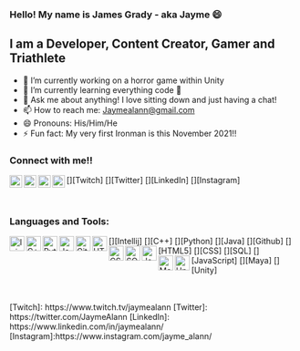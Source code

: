 ### Hello! My name is James Grady - aka Jayme 😄

## I am a Developer, Content Creator, Gamer and Triathlete
- 🔭 I’m currently working on a horror game within Unity
- 🌱 I’m currently learning everything code 🤣
- 💬 Ask me about anything! I love sitting down and just having a chat!
- 📫 How to reach me: Jaymealann@gmail.com 
- 😄 Pronouns: His/Him/He
- ⚡ Fun fact: My very first Ironman is this November 2021!!

### Connect with me!!
[<img align="left" alt="twitch" width="22px" src="https://cdn.jsdelivr.net/npm/simple-icons@v3/icons/twitch.svg" />][Twitch]
[<img align="left" alt="twitter" width="22px" src="https://cdn.jsdelivr.net/npm/simple-icons@v3/icons/twitter.svg" />][Twitter]
[<img align="left" alt="Linkedin" width="22px" src="https://cdn.jsdelivr.net/npm/simple-icons@v3/icons/linkedin.svg" />][LinkedIn]
[<img align="left" alt="instagram" width="22px" src="https://cdn.jsdelivr.net/npm/simple-icons@v3/icons/instagram.svg" />][Instagram]

<br/>

### Languages and Tools:
[<img align="left" alt="Injellij" width="26px" src="https://upload.wikimedia.org/wikipedia/commons/thumb/9/9c/IntelliJ_IDEA_Icon.svg/1200px-IntelliJ_IDEA_Icon.svg.png" />][Intellij]
[<img align="left" alt="C++" width="26px" src="https://upload.wikimedia.org/wikipedia/commons/thumb/1/18/ISO_C%2B%2B_Logo.svg/306px-ISO_C%2B%2B_Logo.svg.png" />][C++]
[<img align="left" alt="Python" width="26px" src="https://www.pinclipart.com/picdir/middle/269-2691398_python-logo-clipart-transparent-background-png-download.png" />][Python]
[<img align="left" alt="Java" width="26px" src="https://brandslogos.com/wp-content/uploads/images/large/java-logo-1.png" />][Java]
[<img align="left" alt="Github" width="26px" src="https://image.flaticon.com/icons/png/512/25/25231.png" />][Github]
[<img align="left" alt="HTML5" width="26px" src="http://assets.stickpng.com/thumbs/5847f5bdcef1014c0b5e489c.png" />][HTML5]
[<img align="left" alt="CSS" width="26px" src="https://1000logos.net/wp-content/uploads/2020/09/CSS-Logo.png" />][CSS]
[<img align="left" alt="SQL" width="26px" src="https://e7.pngegg.com/pngimages/170/924/png-clipart-microsoft-sql-server-microsoft-azure-sql-database-microsoft-text-logo-thumbnail.png" />][SQL]
[<img align="left" alt="JavaScript" width="26px" src="https://1000logos.net/wp-content/uploads/2020/09/JavaScript-Logo.png" />][JavaScript]
[<img align="left" alt="Maya" width="26px" src="https://mpng.subpng.com/20190306/tg/kisspng-autodesk-maya-computer-icons-portable-network-grap-5c8019ec7cbb67.4418013315518991165109.jpg" />][Maya]
[<img align="left" alt="Unity" width="26px" src="http://assets.stickpng.com/thumbs/58482b92cef1014c0b5e4a2d.png" />][Unity]

<br />
<br />
[Twitch]: https://www.twitch.tv/jaymealann
[Twitter]: https://twitter.com/JaymeAlann
[LinkedIn]: https://www.linkedin.com/in/jaymealann/
[Instagram]:https://www.instagram.com/jayme_alann/
